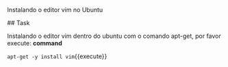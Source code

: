 Instalando o editor vim no Ubuntu

## Task

Instalando o editor vim dentro do ubuntu com o comando apt-get, por favor execute: **command**

`apt-get -y install vim`{{execute}}
